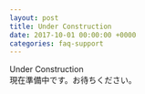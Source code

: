 ```yaml
---
layout: post
title: Under Construction
date: 2017-10-01 00:00:00 +0000
categories: faq-support
---
```

Under Construction<br>
現在準備中です。お待ちください。

